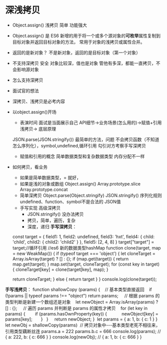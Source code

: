 # 深浅拷贝

- Object.assign() 浅拷贝 简单 功能强大

- Object.assign() 是 ES6 新增的用于将一个或多个源对象的**可枚举**属性复制到目标对象并返回目标对象的方法，
常用于对象的浅拷贝或属性合并。
- 返回的是新对象？ 不是新对象，返回的是目标对象（第一个对象）
- 不支持深拷贝
   安全 对象比较深，值也是对象 管他有多深，都能一直拷贝，不会影响源对象
- 怎么支持深拷贝 

- 面试官的想法
- 深拷贝、浅拷贝是必考内容
- 以object.assign()开场 
    - 表演时间 面试是当面展示自己 
    API细节->业务场景(怎么用的)->赋值+引用浅拷贝-> 底层原理

    JSON.parse(JSON.stringify()) 最简单的方法，问题
    不会拷贝函数（不知道怎么序列化），symbol,undefined,循环引用
     勾引对方考察手写深拷贝
    - 赋值和引用的概念 
        简单数据类型和复杂数据类型 内存分配不一样 

- 如何拷贝，看业务
    - 如果是简单数据类型，= 就好，
    - 如果是浅的对象或数组
        Object.assign()
        Array.prototype.slice
        Array.prototype.concat
    - 简单深拷贝 Object.parse(Object.stringify)
          JSON.stringify() 序列化规则
          undefined、function、symbol不是合法的 JSON值
    - 手写实现  高级深拷贝
        - JSON.stringify() 没办法拷贝
        - 拷贝，简单，遍历，复杂
        - 深度，递归
    **手写深拷贝**：

    const target = {
  field1: 1,
  field2: undefined,
  field3: 'hxt',
  field4: {
    child: 'child',
    child2: {
      child2: 'child2'
    }
  },
  field5: [2, 4, 8]
}
target["target"] = target;//循环引用
//es6 新的数据类型hashMap 
function clone(target, map = new WeakMap()) {
  if (typeof target === 'object') {
    let cloneTarget = Array.isArray(target) ? [] : {};
    if (map.get(target)) {
      return map.get(target);
    }
    map.set(target, cloneTarget);
    for (const key in target) {
      cloneTarget[key] = clone(target[key], map);
    }

    return cloneTarget;
  } else {
    return target
  }
}
console.log(clone(target));

**手写浅拷贝**：
function shallowCopy (params) {
    // 基本类型直接返回
    if (!params || typeof params !== "object") return params;
​
    // 根据 params 的类型判断是新建一个数组还是对象
    let newObject = Array.isArray(params) ? [] : {};
​
    // 遍历 params 并判断是 params 的属性才拷贝
    for (let key in params) {
        if (params.hasOwnProperty(key)) {
            newObject[key] = params[key];
        }
    }
​
    return newObject;
}
​
let params = { a: 1, b: { c: 1 } }
​
let newObj = shallowCopy(params)
​
// 拷贝对象中---基本类型老死不相往来，引用类型藕断丝连
params.a = 222
params.b.c = 666
console.log(params); // { a: 222, b: { c: 666 } }
console.log(newObj); // { a: 1, b: { c: 666 } }
